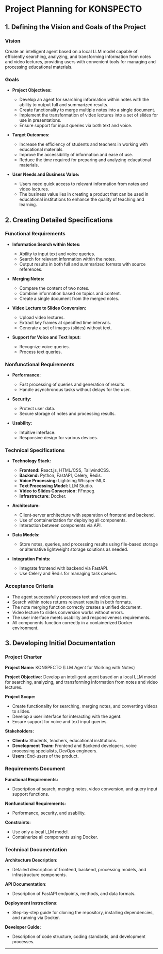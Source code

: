 # Project Planning for KONSPECTO

## 1. Defining the Vision and Goals of the Project

### Vision
Create an intelligent agent based on a local LLM model capable of efficiently searching, analyzing, and transforming information from notes and video lectures, providing users with convenient tools for managing and processing educational materials.

### Goals
- **Project Objectives:**
  - Develop an agent for searching information within notes with the ability to output full and summarized results.
  - Create functionality to merge multiple notes into a single document.
  - Implement the transformation of video lectures into a set of slides for use in presentations.
  - Ensure support for input queries via both text and voice.

- **Target Outcomes:**
  - Increase the efficiency of students and teachers in working with educational materials.
  - Improve the accessibility of information and ease of use.
  - Reduce the time required for preparing and analyzing educational materials.

- **User Needs and Business Value:**
  - Users need quick access to relevant information from notes and video lectures.
  - The business value lies in creating a product that can be used in educational institutions to enhance the quality of teaching and learning.

## 2. Creating Detailed Specifications

### Functional Requirements
- **Information Search within Notes:**
  - Ability to input text and voice queries.
  - Search for relevant information within the notes.
  - Output results in both full and summarized formats with source references.

- **Merging Notes:**
  - Compare the content of two notes.
  - Combine information based on topics and content.
  - Create a single document from the merged notes.

- **Video Lecture to Slides Conversion:**
  - Upload video lectures.
  - Extract key frames at specified time intervals.
  - Generate a set of images (slides) without text.

- **Support for Voice and Text Input:**
  - Recognize voice queries.
  - Process text queries.

### Nonfunctional Requirements
- **Performance:**
  - Fast processing of queries and generation of results.
  - Handle asynchronous tasks without delays for the user.

- **Security:**
  - Protect user data.
  - Secure storage of notes and processing results.

- **Usability:**
  - Intuitive interface.
  - Responsive design for various devices.

### Technical Specifications
- **Technology Stack:**
  - **Frontend:** React.js, HTML/CSS, TailwindCSS.
  - **Backend:** Python, FastAPI, Celery, Redis.
  - **Voice Processing:** Lightning Whisper-MLX.
  - **Text Processing Model:** LLM Studio.
  - **Video to Slides Conversion:** FFmpeg.
  - **Infrastructure:** Docker.

- **Architecture:**
  - Client-server architecture with separation of frontend and backend.
  - Use of containerization for deploying all components.
  - Interaction between components via API.

- **Data Models:**
  - Store notes, queries, and processing results using file-based storage or alternative lightweight storage solutions as needed.

- **Integration Points:**
  - Integrate frontend with backend via FastAPI.
  - Use Celery and Redis for managing task queues.

### Acceptance Criteria
- The agent successfully processes text and voice queries.
- Search within notes returns relevant results in both formats.
- The note merging function correctly creates a unified document.
- Video lecture to slides conversion works without errors.
- The user interface meets usability and responsiveness requirements.
- All components function correctly in a containerized Docker environment.

## 3. Developing Initial Documentation

### Project Charter
**Project Name:** KONSPECTO (LLM Agent for Working with Notes)

**Project Objective:** Develop an intelligent agent based on a local LLM model for searching, analyzing, and transforming information from notes and video lectures.

**Project Scope:**
- Create functionality for searching, merging notes, and converting videos to slides.
- Develop a user interface for interacting with the agent.
- Ensure support for voice and text input queries.

**Stakeholders:**
- **Clients:** Students, teachers, educational institutions.
- **Development Team:** Frontend and Backend developers, voice processing specialists, DevOps engineers.
- **Users:** End-users of the product.

### Requirements Document
**Functional Requirements:**
- Description of search, merging notes, video conversion, and query input support functions.

**Nonfunctional Requirements:**
- Performance, security, and usability.

**Constraints:**
- Use only a local LLM model.
- Containerize all components using Docker.

### Technical Documentation
**Architecture Description:**
- Detailed description of frontend, backend, processing models, and infrastructure components.

**API Documentation:**
- Description of FastAPI endpoints, methods, and data formats.

**Deployment Instructions:**
- Step-by-step guide for cloning the repository, installing dependencies, and running via Docker.

**Developer Guide:**
- Description of code structure, coding standards, and development processes.

---
